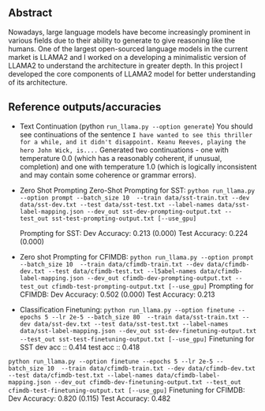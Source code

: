 ## Abstract
Nowadays, large language models have become increasingly prominent in various fields due to their ability to generate to give reasoning like the humans. One of the largest open-sourced language models in the current market is LLAMA2 and I worked on a developing a minimalistic version of LLAMA2 to understand the architecture in greater depth. In this project I developed the core components of LLAMA2 model for better understanding of its architecture.  

## Reference outputs/accuracies
- Text Continuation (python ```run_llama.py --option generate```) You should see continuations of the sentence ```I have wanted to see this thriller for a while, and it didn't disappoint. Keanu Reeves, playing the hero John Wick, is....``` Generated two continuations - one with temperature 0.0 (which has a reasonably coherent, if unusual, completion) and one with temperature 1.0 (which is logically inconsistent and may contain some coherence or grammar errors).
- Zero Shot Prompting Zero-Shot Prompting for SST:
  ```python run_llama.py --option prompt --batch_size 10  --train data/sst-train.txt --dev data/sst-dev.txt --test data/sst-test.txt --label-names data/sst-label-mapping.json --dev_out sst-dev-prompting-output.txt --test_out sst-test-prompting-output.txt [--use_gpu]```

  Prompting for SST: Dev Accuracy: 0.213 (0.000) Test Accuracy: 0.224 (0.000)
- Zero shot Prompting for CFIMDB:
  ```python run_llama.py --option prompt --batch_size 10  --train data/cfimdb-train.txt --dev data/cfimdb-dev.txt --test data/cfimdb-test.txt --l5abel-names data/cfimdb-label-mapping.json --dev_out cfimdb-dev-prompting-output.txt --test_out cfimdb-test-prompting-output.txt [--use_gpu]```
Prompting for CFIMDB: Dev Accuracy: 0.502 (0.000) Test Accuracy: 0.213

- Classification Finetuning:
  ```python run_llama.py --option finetune --epochs 5 --lr 2e-5 --batch_size 80  --train data/sst-train.txt --dev data/sst-dev.txt --test data/sst-test.txt --label-names data/sst-label-mapping.json --dev_out sst-dev-finetuning-output.txt --test_out sst-test-finetuning-output.txt [--use_gpu]```
Finetuning for SST dev acc :: 0.414 test acc :: 0.418

```python run_llama.py --option finetune --epochs 5 --lr 2e-5 --batch_size 10  --train data/cfimdb-train.txt --dev data/cfimdb-dev.txt --test data/cfimdb-test.txt --label-names data/cfimdb-label-mapping.json --dev_out cfimdb-dev-finetuning-output.txt --test_out cfimdb-test-finetuning-output.txt [--use_gpu]```
Finetuning for CFIMDB: Dev Accuracy: 0.820 (0.115) Test Accuracy: 0.482






  
